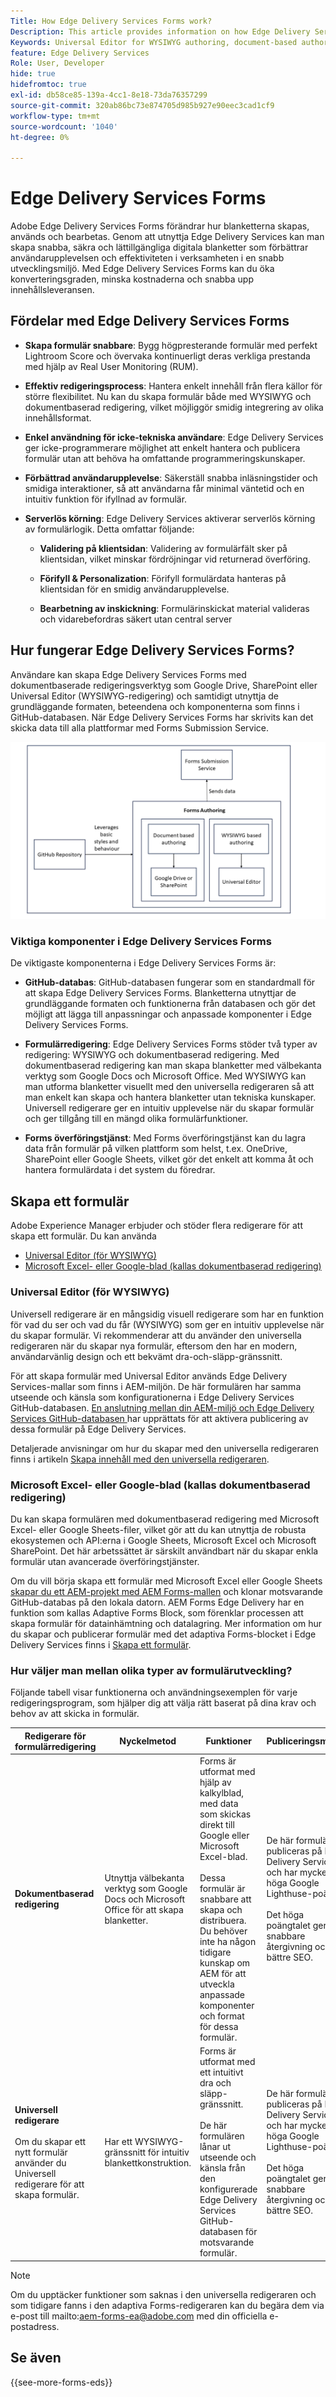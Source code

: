 ```yaml
---
Title: How Edge Delivery Services Forms work?
Description: This article provides information on how Edge Delivery Services Forms work. It also provides information on various form authoring platforms, including the Universal Editor and document-based authoring.
Keywords: Universal Editor for WYSIWYG authoring, document-based authoring, Working of Edge Delivery Services Forms, How Edge Delivery Services Forms work?
feature: Edge Delivery Services
Role: User, Developer
hide: true
hidefromtoc: true
exl-id: db58ce85-139a-4cc1-8e18-73da76357299
source-git-commit: 320ab86bc73e874705d985b927e90eec3cad1cf9
workflow-type: tm+mt
source-wordcount: '1040'
ht-degree: 0%

---
```



# Edge Delivery Services Forms

Adobe Edge Delivery Services Forms förändrar hur blanketterna skapas, används och bearbetas. Genom att utnyttja Edge Delivery Services kan man skapa snabba, säkra och lättillgängliga digitala blanketter som förbättrar användarupplevelsen och effektiviteten i verksamheten i en snabb utvecklingsmiljö. Med Edge Delivery Services Forms kan du öka konverteringsgraden, minska kostnaderna och snabba upp innehållsleveransen.

## Fördelar med Edge Delivery Services Forms

* **Skapa formulär snabbare**: Bygg högpresterande formulär med perfekt Lightroom Score och övervaka kontinuerligt deras verkliga prestanda med hjälp av Real User Monitoring (RUM).

* **Effektiv redigeringsprocess**: Hantera enkelt innehåll från flera källor för större flexibilitet. Nu kan du skapa formulär både med WYSIWYG och dokumentbaserad redigering, vilket möjliggör smidig integrering av olika innehållsformat.

* **Enkel användning för icke-tekniska användare**: Edge Delivery Services ger icke-programmerare möjlighet att enkelt hantera och publicera formulär utan att behöva ha omfattande programmeringskunskaper.

* **Förbättrad användarupplevelse**: Säkerställ snabba inläsningstider och smidiga interaktioner, så att användarna får minimal väntetid och en intuitiv funktion för ifyllnad av formulär.

* **Serverlös körning**: Edge Delivery Services aktiverar serverlös körning av formulärlogik. Detta omfattar följande:

   * **Validering på klientsidan**: Validering av formulärfält sker på klientsidan, vilket minskar fördröjningar vid returnerad överföring.

   * **Förifyll &amp; Personalization**: Förifyll formulärdata hanteras på klientsidan för en smidig användarupplevelse.

   * **Bearbetning av inskickning**: Formulärinskickat material valideras och vidarebefordras säkert utan central server

## Hur fungerar Edge Delivery Services Forms?

Användare kan skapa Edge Delivery Services Forms med dokumentbaserade redigeringsverktyg som Google Drive, SharePoint eller Universal Editor (WYSIWYG-redigering) och samtidigt utnyttja de grundläggande formaten, beteendena och komponenterna som finns i GitHub-databasen. När Edge Delivery Services Forms har skrivits kan det skicka data till alla plattformar med Forms Submission Service.

![Så här fungerar Edge Delivery Services Forms](/help/edge/docs/forms/assets/eds-forms-working.png)

### Viktiga komponenter i Edge Delivery Services Forms

De viktigaste komponenterna i Edge Delivery Services Forms är:

* **GitHub-databas**: GitHub-databasen fungerar som en standardmall för att skapa Edge Delivery Services Forms. Blanketterna utnyttjar de grundläggande formaten och funktionerna från databasen och gör det möjligt att lägga till anpassningar och anpassade komponenter i Edge Delivery Services Forms.

* **Formulärredigering**: Edge Delivery Services Forms stöder två typer av redigering: WYSIWYG och dokumentbaserad redigering. Med dokumentbaserad redigering kan man skapa blanketter med välbekanta verktyg som Google Docs och Microsoft Office. Med WYSIWYG kan man utforma blanketter visuellt med den universella redigeraren så att man enkelt kan skapa och hantera blanketter utan tekniska kunskaper. Universell redigerare ger en intuitiv upplevelse när du skapar formulär och ger tillgång till en mängd olika formulärfunktioner.

* **Forms överföringstjänst**: Med Forms överföringstjänst kan du lagra data från formulär på vilken plattform som helst, t.ex. OneDrive, SharePoint eller Google Sheets, vilket gör det enkelt att komma åt och hantera formulärdata i det system du föredrar.

## Skapa ett formulär

Adobe Experience Manager erbjuder och stöder flera redigerare för att skapa ett formulär. Du kan använda
* [Universal Editor (för WYSIWYG)](#universal-editor-for-wysiwyg-authoring)
* [Microsoft Excel- eller Google-blad (kallas dokumentbaserad redigering)](#microsoft-excel-or-google-sheets-known-as-document-based-authoring)

### Universal Editor (för WYSIWYG)

Universell redigerare är en mångsidig visuell redigerare som har en funktion för vad du ser och vad du får (WYSIWYG) som ger en intuitiv upplevelse när du skapar formulär. Vi rekommenderar att du använder den universella redigeraren när du skapar nya formulär, eftersom den har en modern, användarvänlig design och ett bekvämt dra-och-släpp-gränssnitt.

För att skapa formulär med Universal Editor används Edge Delivery Services-mallar som finns i AEM-miljön. De här formulären har samma utseende och känsla som konfigurationerna i Edge Delivery Services GitHub-databasen. [En anslutning mellan din AEM-miljö och Edge Delivery Services GitHub-databasen ](/help/edge/docs/forms/publishing-forms.md) har upprättats för att aktivera publicering av dessa formulär på Edge Delivery Services.

Detaljerade anvisningar om hur du skapar med den universella redigeraren finns i artikeln [Skapa innehåll med den universella redigeraren](https://experienceleague.adobe.com/en/docs/experience-manager-cloud-service/content/sites/authoring/universal-editor/authoring).

### Microsoft Excel- eller Google-blad (kallas dokumentbaserad redigering)

Du kan skapa formulären med dokumentbaserad redigering med Microsoft Excel- eller Google Sheets-filer, vilket gör att du kan utnyttja de robusta ekosystemen och API:erna i Google Sheets, Microsoft Excel och Microsoft SharePoint. Det här arbetssättet är särskilt användbart när du skapar enkla formulär utan avancerade överföringstjänster.

Om du vill börja skapa ett formulär med Microsoft Excel eller Google Sheets [skapar du ett AEM-projekt med AEM Forms-mallen](/help/edge/docs/forms/tutorial.md#create-a-new-aem-project-pre-configured-with-adaptive-forms-block) och klonar motsvarande GitHub-databas på den lokala datorn. AEM Forms Edge Delivery har en funktion som kallas Adaptive Forms Block, som förenklar processen att skapa formulär för datainhämtning och datalagring. Mer information om hur du skapar och publicerar formulär med det adaptiva Forms-blocket i Edge Delivery Services finns i [Skapa ett formulär](/help/edge/docs/forms/create-forms.md).

<!--
## Adaptive Forms editors (for Core Components or foundation components based authoring)

You can author forms that are engaging, responsive and dynamic. The Adaptive Form editor provides a user-friendly wizard that allows you to quickly create Adaptive Forms. The form wizard features easy tab navigation, enabling you to select pre-configured templates for foundation or core components, themes, data models, and submission options to create a form efficiently. 

[Authoring forms with Core Components](/help/forms/creating-adaptive-form-core-components.md) allows you to leverage standardized data capture components that can be customized, reducing development time and lowering maintenance costs for digital enrollment experiences. These forms can be published using the Adaptive Forms Block on Edge Delivery Services or through the AEM Publish instance. 

[Authoring forms with Foundation Components](/help/forms/create-an-adaptive-form.md) uses classic data capture components. These forms can only be published using the AEM Publish instance. 

You can also publish forms created using Adaptive Forms Editors on Edge Delivery Services by establishing [connection between your AEM environment and the Edge Delivery Services GitHub repository](/help/edge/docs/forms/publishing-forms.md).


| **Adaptive Forms editors** | Provides a wizard-driven approach to quickly start forms authoring using templates, styling, and predefined fields. | Use these editors to create Core Components based forms or Foundation Components based forms. | These forms can be published on Edge Delivery Services or via AEM Publish instances.  | Use these editors to create Core Components based forms or Foundation Components based forms. Ideal for scenarios involving complex forms, complex workflows, custom actions, or integrations with external systems. |  



## Types of Publishing for Edge Delivery Services Forms

You can publish Edge Delivery Services Forms on one of the following:

* **Edge Delivery Services Form Submission**: Edge Delivery Services Form Submissions ensure that form interactions, including submission and data processing, are handled efficiently and securely. This enables a faster and more reliable user experience, particularly during high traffic periods. By processing form submissions at the edge, Edge Delivery Services minimizes the reliance on a centralized server.

* **AEM Publish instance**: The AEM Forms server offers a publish instance that manages the forms and related assets available to end users.
-->

### Hur väljer man mellan olika typer av formulärutveckling?

Följande tabell visar funktionerna och användningsexemplen för varje redigeringsprogram, som hjälper dig att välja rätt baserat på dina krav och behov av att skicka in formulär.

| **Redigerare för formulärredigering** | **Nyckelmetod** | **Funktioner** | **Publiceringsmetod** | **Användningsexempel** |
|--------|-----------|-------|-------|------------------------------------------------|
| **Dokumentbaserad redigering** | Utnyttja välbekanta verktyg som Google Docs och Microsoft Office för att skapa blanketter. | Forms är utformat med hjälp av kalkylblad, med data som skickas direkt till Google eller Microsoft Excel-blad. </br> </br> Dessa formulär är snabbare att skapa och distribuera. Du behöver inte ha någon tidigare kunskap om AEM för att utveckla anpassade komponenter och format för dessa formulär. | De här formulären publiceras på Edge Delivery Services och har mycket höga Google Lighthuse-poäng. </br> </br> Det höga poängtalet ger snabbare återgivning och bättre SEO. | De här formulären är idealiska för att snabbt skapa prototyper eller för att skapa grundläggande formulär där avancerade inlämningstjänster inte behövs. </br> </br> De här är väl lämpade för enkäter, registrering eller feedbackformulär som kräver datalagring i kalkylblad. Dessa formulär publiceras på Edge Delivery tjänster |
| **Universell redigerare** </br> </br> Om du skapar ett nytt formulär använder du Universell redigerare för att skapa formulär. | Har ett WYSIWYG-gränssnitt för intuitiv blankettkonstruktion. | Forms är utformat med ett intuitivt dra och släpp-gränssnitt. </br> </br> De här formulären lånar ut utseende och känsla från den konfigurerade Edge Delivery Services GitHub-databasen för motsvarande formulär. | De här formulären publiceras på Edge Delivery Services och har mycket höga Google Lighthuse-poäng. </br> </br> Det höga poängtalet ger snabbare återgivning och bättre SEO. | De här formulären är idealiska för att skapa formulär för webbplatser och sidor i Edge Delivery Service. Dessa formulärscenarier omfattar komplexa formulär, komplexa arbetsflöden, anpassade åtgärder eller integrering med externa system |

>[!NOTE]
>
>
> Om du upptäcker funktioner som saknas i den universella redigeraren och som tidigare fanns i den adaptiva Forms-redigeraren kan du begära dem via e-post till mailto:aem-forms-ea@adobe.com med din officiella e-postadress.

## Se även

{{see-more-forms-eds}}
